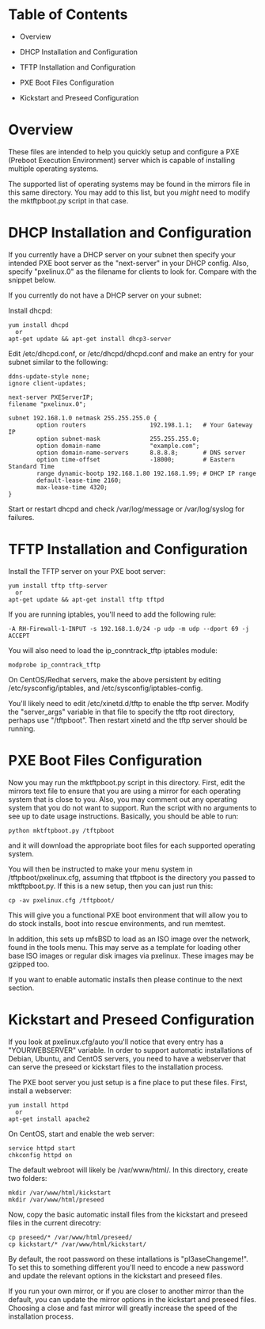 Table of Contents
=================

  * Overview

  * DHCP Installation and Configuration

  * TFTP Installation and Configuration

  * PXE Boot Files Configuration

  * Kickstart and Preseed Configuration

Overview
========

These files are intended to help you quickly setup and configure a PXE
(Preboot Execution Environment) server which is capable of installing
multiple operating systems.

The supported list of operating systems may be found in the mirrors file in
this same directory.  You may add to this list, but you *might* need to
modify the mktftpboot.py script in that case.


DHCP Installation and Configuration
===================================

If you currently have a DHCP server on your subnet then specify your intended
PXE boot server as the "next-server" in your DHCP config.  Also, specify
"pxelinux.0" as the filename for clients to look for.  Compare with the
snippet below.


If you currently do not have a DHCP server on your subnet:

  Install dhcpd:

    yum install dhcpd
      or
    apt-get update && apt-get install dhcp3-server

Edit /etc/dhcpd.conf, or /etc/dhcpd/dhcpd.conf and make an entry for your
subnet similar to the following:

    ddns-update-style none;
    ignore client-updates;
    
    next-server PXEServerIP;
    filename "pxelinux.0";
    
    subnet 192.168.1.0 netmask 255.255.255.0 {
            option routers                  192.198.1.1;   # Your Gateway IP
            option subnet-mask              255.255.255.0;
            option domain-name              "example.com";
            option domain-name-servers      8.8.8.8;       # DNS server
            option time-offset              -18000;        # Eastern Standard Time
            range dynamic-bootp 192.168.1.80 192.168.1.99; # DHCP IP range
            default-lease-time 2160;
            max-lease-time 4320;
    }

Start or restart dhcpd and check /var/log/message or /var/log/syslog for
failures.


TFTP Installation and Configuration
===================================

Install the TFTP server on your PXE boot server:

    yum install tftp tftp-server
      or
    apt-get update && apt-get install tftp tftpd

If you are running iptables, you'll need to add the following rule:

    -A RH-Firewall-1-INPUT -s 192.168.1.0/24 -p udp -m udp --dport 69 -j ACCEPT 

You will also need to load the ip_conntrack_tftp iptables module:

    modprobe ip_conntrack_tftp

On CentOS/Redhat servers, make the above persistent by editing
/etc/sysconfig/iptables, and /etc/sysconfig/iptables-config.

You'll likely need to edit /etc/xinetd.d/tftp to enable the tftp server.
Modify the "server_args" variable in that file to specify the tftp root
directory, perhaps use "/tftpboot".  Then restart xinetd and the tftp
server should be running.


PXE Boot Files Configuration
============================

Now you may run the mktftpboot.py script in this directory.  First, edit the
mirrors text file to ensure that you are using a mirror for each operating
system that is close to you.  Also, you may comment out any operating system
that you do not want to support.  Run the script with no arguments to see up
to date usage instructions. Basically, you should be able to run:

    python mktftpboot.py /tftpboot

and it will download the appropriate boot files for each supported operating
system.

You will then be instructed to make your menu system in /tftpboot/pxelinux.cfg,
assuming that tftpboot is the directory you passed to mktftpboot.py.  If this
is a new setup, then you can just run this:

    cp -av pxelinux.cfg /tftpboot/

This will give you a functional PXE boot environment that will allow you to do
stock installs, boot into rescue environments, and run memtest.

In addition, this sets up mfsBSD to load as an ISO image over the network,
found in the tools menu.  This may serve as a template for loading other base
ISO images or regular disk images via pxelinux.  These images may be gzipped
too.

If you want to enable automatic installs then please continue to the next
section.


Kickstart and Preseed Configuration
===================================

If you look at pxelinux.cfg/auto you'll notice that every entry has a
"YOURWEBSERVER" variable.  In order to support automatic installations of
Debian, Ubuntu, and CentOS servers, you need to have a webserver that can serve
the preseed or kickstart files to the installation process.

The PXE boot server you just setup is a fine place to put these files.  First,
install a webserver:

    yum install httpd
      or
    apt-get install apache2

On CentOS, start and enable the web server:

    service httpd start
    chkconfig httpd on

The default webroot will likely be /var/www/html/.  In this directory, create
two folders:

    mkdir /var/www/html/kickstart
    mkdir /var/www/html/preseed

Now, copy the basic automatic install files from the kickstart and preseed
files in the current direcotry:

    cp preseed/* /var/www/html/preseed/
    cp kickstart/* /var/www/html/kickstart/

By default, the root password on these intallations is "pl3aseChangeme!".  To
set this to something different you'll need to encode a new password and
update the relevant options in the kickstart and preseed files.

If you run your own mirror, or if you are closer to another mirror than the
default, you can update the mirror options in the kickstart and preseed files.
Choosing a close and fast mirror will greatly increase the speed of the
installation process.
